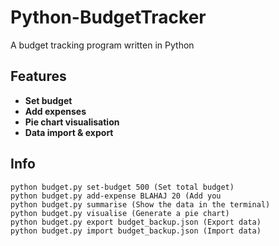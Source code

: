 # Python-BudgetTracker
A budget tracking program written in Python

## Features
- **Set budget**
- **Add expenses**
- **Pie chart visualisation**
- **Data import & export**

## Info

```
python budget.py set-budget 500 (Set total budget)
python budget.py add-expense BLAHAJ 20 (Add you
python budget.py summarise (Show the data in the terminal)
python budget.py visualise (Generate a pie chart)
python budget.py export budget_backup.json (Export data)
python budget.py import budget_backup.json (Import data)
```
